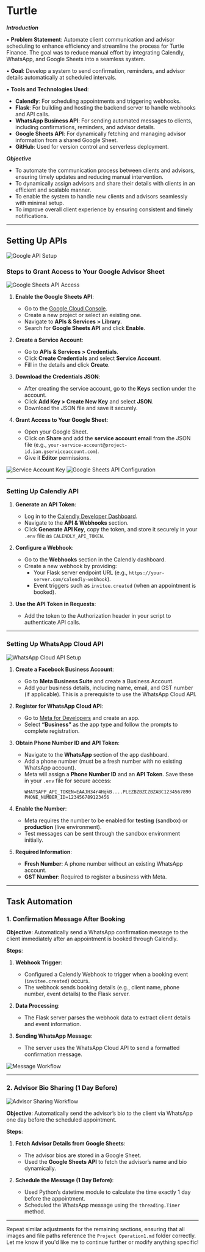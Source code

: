 # Turtle

***Introduction***

• **Problem Statement**: Automate client communication and advisor scheduling to enhance efficiency and streamline the process for Turtle Finance. The goal was to reduce manual effort by integrating Calendly, WhatsApp, and Google Sheets into a seamless system.

• **Goal**: Develop a system to send confirmation, reminders, and advisor details automatically at scheduled intervals.

• **Tools and Technologies Used**:
  - **Calendly**: For scheduling appointments and triggering webhooks.
  - **Flask**: For building and hosting the backend server to handle webhooks and API calls.
  - **WhatsApp Business API**: For sending automated messages to clients, including confirmations, reminders, and advisor details.
  - **Google Sheets API**: For dynamically fetching and managing advisor information from a shared Google Sheet.
  - **GitHub**: Used for version control and serverless deployment.

***Objective***

- To automate the communication process between clients and advisors, ensuring timely updates and reducing manual intervention.
- To dynamically assign advisors and share their details with clients in an efficient and scalable manner.
- To enable the system to handle new clients and advisors seamlessly with minimal setup.
- To improve overall client experience by ensuring consistent and timely notifications.

---

## Setting Up APIs

![Google API Setup](Project%20Operation1.md/1a4rzxwr.png)

### Steps to Grant Access to Your Google Advisor Sheet

![Google Sheets API Access](Project%20Operation1.md/f5t44nkr.png)

1. **Enable the Google Sheets API**:
   - Go to the [Google Cloud Console](https://console.cloud.google.com/).
   - Create a new project or select an existing one.
   - Navigate to **APIs & Services > Library**.
   - Search for **Google Sheets API** and click **Enable**.

2. **Create a Service Account**:
   - Go to **APIs & Services > Credentials**.
   - Click **Create Credentials** and select **Service Account**.
   - Fill in the details and click **Create**.

3. **Download the Credentials JSON**:
   - After creating the service account, go to the **Keys** section under the account.
   - Click **Add Key > Create New Key** and select **JSON**.
   - Download the JSON file and save it securely.

4. **Grant Access to Your Google Sheet**:
   - Open your Google Sheet.
   - Click on **Share** and add the **service account email** from the JSON file (e.g., `your-service-account@project-id.iam.gserviceaccount.com`).
   - Give it **Editor** permissions.

![Service Account Key](Project%20Operation1.md/asbhmdok.png)
![Google Sheets API Configuration](Project%20Operation1.md/ok1rr3ry.png)

---

### Setting Up Calendly API

1. **Generate an API Token**:
   - Log in to the [Calendly Developer Dashboard](https://developer.calendly.com/).
   - Navigate to the **API & Webhooks** section.
   - Click **Generate API Key**, copy the token, and store it securely in your `.env` file as `CALENDLY_API_TOKEN`.

2. **Configure a Webhook**:
   - Go to the **Webhooks** section in the Calendly dashboard.
   - Create a new webhook by providing:
     - Your Flask server endpoint URL (e.g., `https://your-server.com/calendly-webhook`).
     - Event triggers such as `invitee.created` (when an appointment is booked).

3. **Use the API Token in Requests**:
   - Add the token to the Authorization header in your script to authenticate API calls.

---

### Setting Up WhatsApp Cloud API

![WhatsApp Cloud API Setup](Project%20Operation1.md/hdbralyn.png)

1. **Create a Facebook Business Account**:
   - Go to **Meta Business Suite** and create a Business Account.
   - Add your business details, including name, email, and GST number (if applicable). This is a prerequisite to use the WhatsApp Cloud API.

2. **Register for WhatsApp Cloud API**:
   - Go to [Meta for Developers](https://developers.facebook.com/) and create an app.
   - Select **“Business”** as the app type and follow the prompts to complete registration.

3. **Obtain Phone Number ID and API Token**:
   - Navigate to the **WhatsApp** section of the app dashboard.
   - Add a phone number (must be a fresh number with no existing WhatsApp account).
   - Meta will assign a **Phone Number ID** and an **API Token**. Save these in your `.env` file for secure access:
     ```
     WHATSAPP_API_TOKEN=EAAJH34r4HqkB....PLEZBZBZCZBZABC1234567890
     PHONE_NUMBER_ID=123456789123456
     ```

4. **Enable the Number**:
   - Meta requires the number to be enabled for **testing** (sandbox) or **production** (live environment).
   - Test messages can be sent through the sandbox environment initially.

5. **Required Information**:
   - **Fresh Number**: A phone number without an existing WhatsApp account.
   - **GST Number**: Required to register a business with Meta.

---

## Task Automation

### 1. Confirmation Message After Booking

**Objective**: Automatically send a WhatsApp confirmation message to the client immediately after an appointment is booked through Calendly.

**Steps**:
1. **Webhook Trigger**:
   - Configured a Calendly Webhook to trigger when a booking event (`invitee.created`) occurs.
   - The webhook sends booking details (e.g., client name, phone number, event details) to the Flask server.

2. **Data Processing**:
   - The Flask server parses the webhook data to extract client details and event information.

3. **Sending WhatsApp Message**:
   - The server uses the WhatsApp Cloud API to send a formatted confirmation message.

![Message Workflow](Project%20Operation1.md/bogk5akd.png)

---

### 2. Advisor Bio Sharing (1 Day Before)

![Advisor Sharing Workflow](Project%20Operation1.md/dvolynsc.png)

**Objective**: Automatically send the advisor’s bio to the client via WhatsApp one day before the scheduled appointment.

**Steps**:
1. **Fetch Advisor Details from Google Sheets**:
   - The advisor bios are stored in a Google Sheet.
   - Used the **Google Sheets API** to fetch the advisor’s name and bio dynamically.

2. **Schedule the Message (1 Day Before)**:
   - Used Python’s datetime module to calculate the time exactly 1 day before the appointment.
   - Scheduled the WhatsApp message using the `threading.Timer` method.

---

Repeat similar adjustments for the remaining sections, ensuring that all images and file paths reference the `Project Operation1.md` folder correctly. Let me know if you'd like me to continue further or modify anything specific!
